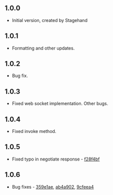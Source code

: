 ## 1.0.0

- Initial version, created by Stagehand

## 1.0.1

- Formatting and other updates.

## 1.0.2 

- Bug fix.

## 1.0.3 

- Fixed web socket implementation. Other bugs.

## 1.0.4

- Fixed invoke method.

## 1.0.5

- Fixed typo in negotiate response - [f28f4bf](https://github.com/jamiewest/signalr_core/commit/f28f4bfa6f174dc24b2614ece057fcaaf3d121d1) 

## 1.0.6

- Bug fixes - [359e1ae](https://github.com/dart-lang/http/commit/469ea67d412d4e90ade81bc672b601d4d663e685), [ab4a902](https://github.com/jamiewest/signalr_core/commit/ab4a9020c72c5ba1f9560940fade536516cb1292), [9cfeea4](https://github.com/jamiewest/signalr_core/commit/9cfeea4a86a78ce32f29a3147cf58532415ea814)